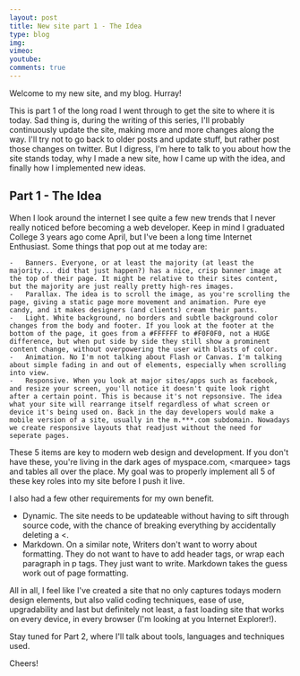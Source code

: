 ```yaml
---
layout: post
title: New site part 1 - The Idea
type: blog
img: 
vimeo: 
youtube:  
comments: true
---
```


Welcome to my new site, and my blog. Hurray!

This is part 1 of the long road I went through to get the site to where it is today.
Sad thing is, during the writing of this series, I'll probably continuously update the site, making more and more changes along the way. I'll try not to go back to older posts and update stuff, but rather post those changes on twitter. But I digress, I'm here to talk to you about how the site stands today, why I made a new site, how I came up with the idea, and finally how I implemented new ideas.

## Part 1 - The Idea

When I look around the internet I see quite a few new trends that I never really noticed before becoming a web developer. Keep in mind I graduated College 3 years ago come April, but I've been a long time Internet Enthusiast. Some things that pop out at me today are:

	-	Banners. Everyone, or at least the majority (at least the majority... did that just happen?) has a nice, crisp banner image at the top of their page. It might be relative to their sites content, but the majority are just really pretty high-res images.
	-	Parallax. The idea is to scroll the image, as you're scrolling the page, giving a static page more movement and animation. Pure eye candy, and it makes designers (and clients) cream their pants.
	-	Light. White background, no borders and subtle background color changes from the body and footer. If you look at the footer at the bottom of the page, it goes from a #FFFFFF to #F0F0F0, not a HUGE difference, but when put side by side they still show a prominent content change, without overpowering the user with blasts of color.
	-	Animation. No I'm not talking about Flash or Canvas. I'm talking about simple fading in and out of elements, especially when scrolling into view.
	-	Responsive. When you look at major sites/apps such as facebook, and resize your screen, you'll notice it doesn't quite look right after a certain point. This is because it's not repsonsive. The idea what your site will rearrange itself regardless of what screen or device it's being used on. Back in the day developers would make a mobile version of a site, usually in the m.***.com subdomain. Nowadays we create responsive layouts that readjust without the need for seperate pages.

These 5 items are key to modern web design and development. If you don't have these, you're living in the dark ages of myspace.com, &lt;marquee&gt; tags and tables all over the place. My goal was to properly implement all 5 of these key roles into my site before I push it live.

I also had a few other requirements for my own benefit.

-	Dynamic. The site needs to be updateable without having to sift through source code, with the chance of breaking everything by accidentally deleting a &lt;. 
-	Markdown. On a similar note, Writers don't want to worry about formatting. They do not want to have to add header tags, or wrap each paragraph in p tags. They just want to write. Markdown takes the guess work out of page formatting.

All in all, I feel like I've created a site that no only captures todays modern design elements, but also valid coding techniques, ease of use, upgradability and last but definitely not least, a fast loading site that works on every device, in every browser (I'm looking at you Internet Explorer!).

Stay tuned for Part 2, where I'll talk about tools, languages and techniques used.

Cheers!